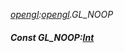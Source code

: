 _[opengl](../../modules/opengl/opengl-module.md):[opengl](../../modules/opengl/opengl-module.md).GL\_NOOP_
##### Const GL\_NOOP:[Int](../../modules/wonkey/wonkey-types-int.md)
